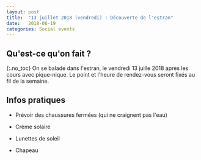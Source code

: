 ```yaml
---
layout: post
title:  "13 juillet 2018 (vendredi) : Découverte de l'estran"
date:   2018-06-19
categories: Social events
---
```


## Qu'est-ce qu'on fait ?
{:.no_toc}
On se balade dans l'estran, le vendredi 13 juille 2018 après les cours avec pique-nique.
Le point et l'heure de rendez-vous seront fixés au fil de la semaine. 

## Infos pratiques

- Prévoir des chaussures fermées (qui ne craignent pas l'eau)

- Crème solaire

- Lunettes de soleil

- Chapeau

